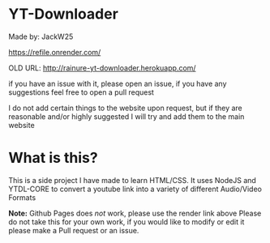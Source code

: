 # YT-Downloader

Made by: JackW25

https://refile.onrender.com/

OLD URL:
http://rainure-yt-downloader.herokuapp.com/

if you have an issue with it, please open an issue, if you have any suggestions feel free to open a pull request

I do not add certain things to the website upon request, but if they are reasonable and/or highly suggested I will try and add them to the main website

# What is this?

This is a side project I have made to learn HTML/CSS. It uses NodeJS and YTDL-CORE to convert a youtube link into a variety of different Audio/Video Formats

**Note:** Github Pages does *not* work, please use the render link above
Please do not take this for your own work, if you would like to modify or edit it please make a Pull request or an issue.
